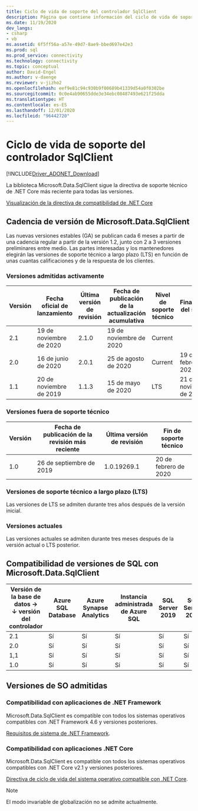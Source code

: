 ```yaml
---
title: Ciclo de vida de soporte del controlador SqlClient
description: Página que contiene información del ciclo de vida de soporte técnico.
ms.date: 11/19/2020
dev_langs:
- csharp
- vb
ms.assetid: 6f5ff56a-a57e-49d7-8ae9-bbed697e42e3
ms.prod: sql
ms.prod_service: connectivity
ms.technology: connectivity
ms.topic: conceptual
author: David-Engel
ms.author: v-daenge
ms.reviewer: v-jizho2
ms.openlocfilehash: eef9e81c94c930b9f00689b41339d54a0f0302be
ms.sourcegitcommit: 0c0e4ab90655dde3e34ebc08487493e621f25dda
ms.translationtype: HT
ms.contentlocale: es-ES
ms.lasthandoff: 12/01/2020
ms.locfileid: "96442720"
---
```

# <a name="sqlclient-driver-support-lifecycle"></a>Ciclo de vida de soporte del controlador SqlClient

[!INCLUDE[Driver_ADONET_Download](../../includes/driver_adonet_download.md)]

La biblioteca Microsoft.Data.SqlClient sigue la directiva de soporte técnico de .NET Core más reciente para todas las versiones.

[Visualización de la directiva de compatibilidad de .NET Core](https://dotnet.microsoft.com/platform/support/policy/dotnet-core)

## <a name="microsoftdatasqlclient-release-cadence"></a>Cadencia de versión de Microsoft.Data.SqlClient

Las nuevas versiones estables (GA) se publican cada 6 meses a partir de una cadencia regular a partir de la versión 1.2, junto con 2 a 3 versiones preliminares entre medio. Las partes interesadas y los mantenedores elegirán las versiones de soporte técnico a largo plazo (LTS) en función de unas cuantas calificaciones y de la respuesta de los clientes.

### <a name="actively-supported-releases"></a>Versiones admitidas activamente

| Versión | Fecha oficial de lanzamiento | Última versión de revisión | Fecha de publicación de la actualización acumulativa | Nivel de soporte técnico  | Finalización del soporte |
| -- | -- | -- | -- | -- | -- |
| 2.1 | 19 de noviembre de 2020 | 2.1.0 | 19 de noviembre de 2020 | Current | |
| 2.0 | 16 de junio de 2020 | 2.0.1 | 25 de agosto de 2020 | Current | 19 de febrero de 2021 |
| 1.1 | 20 de noviembre de 2019 | 1.1.3 | 15 de mayo de 2020 | LTS | 21 de noviembre de 2022 |

### <a name="out-of-support-releases"></a>Versiones fuera de soporte técnico

| Versión | Fecha de publicación de la revisión más reciente | Última versión de revisión | Fin de soporte técnico |
| -- | -- | -- | -- |
| 1.0 | 26 de septiembre de 2019 | 1.0.19269.1 | 20 de febrero de 2020 |

### <a name="long-term-support-lts-releases"></a>Versiones de soporte técnico a largo plazo (LTS)

Las versiones de LTS se admiten durante tres años después de la versión inicial.

### <a name="current-releases"></a>Versiones actuales

Las versiones actuales se admiten durante tres meses después de la versión actual o LTS posterior.

## <a name="sql-version-compatibility-with-microsoftdatasqlclient"></a>Compatibilidad de versiones de SQL con Microsoft.Data.SqlClient

|Versión de la base de datos&nbsp;&#8594;<br />&#8595; versión del controlador|Azure SQL Database|Azure Synapse Analytics|Instancia administrada de Azure SQL|SQL Server 2019|SQL Server 2017|SQL Server 2016|SQL Server 2014|SQL Server 2012|
|---|---|---|---|---|---|---|---|---|
|2.1|Sí|Sí|Sí|Sí|Sí|Sí|Sí|Sí|
|2.0|Sí|Sí|Sí|Sí|Sí|Sí|Sí|Sí|
|1,1|Sí|Sí|Sí|Sí|Sí|Sí|Sí|Sí|
|1.0|Sí|Sí|Sí|Sí|Sí|Sí|Sí|Sí|

## <a name="supported-os-versions"></a>Versiones de SO admitidas

### <a name="support-for-net-framework-applications"></a>Compatibilidad con aplicaciones de .NET Framework

Microsoft.Data.SqlClient es compatible con todos los sistemas operativos compatibles con .NET Framework 4.6 y versiones posteriores.

[Requisitos de sistema de .NET Framework](/dotnet/framework/get-started/system-requirements).

### <a name="support-for-net-core-applications"></a>Compatibilidad con aplicaciones .NET Core

Microsoft.Data.SqlClient es compatible con todos los sistemas operativos compatibles con .NET Core v2.1 y versiones posteriores.

[Directiva de ciclo de vida del sistema operativo compatible con .NET Core](https://github.com/dotnet/core/blob/master/os-lifecycle-policy.md).

> [!NOTE]
> El modo invariable de globalización no se admite actualmente.
